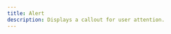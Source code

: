 ```yaml
---
title: Alert
description: Displays a callout for user attention.
---
```


<HeaderDocs :title="frontmatter.title" :description="frontmatter.description"/>
